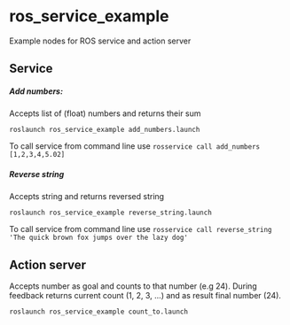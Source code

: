 # ros_service_example

Example nodes for ROS service and action server

## Service

##### Add numbers:
Accepts list of (float) numbers and returns their sum
```
roslaunch ros_service_example add_numbers.launch
```
To call service from command line use `rosservice call add_numbers [1,2,3,4,5.02]`


##### Reverse string
Accepts string and returns reversed string
```
roslaunch ros_service_example reverse_string.launch
```
To call service from command line use `rosservice call reverse_string 'The quick brown fox jumps over the lazy dog'`

## Action server
Accepts number as goal and counts to that number (e.g 24). During feedback returns current count (1, 2, 3, ...) and as result final number (24).

```
roslaunch ros_service_example count_to.launch
```
